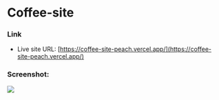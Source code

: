# Coffee-site

### Link
- Live site URL: [https://coffee-site-peach.vercel.app/](https://coffee-site-peach.vercel.app/)
### Screenshot:
![](preview.png)
